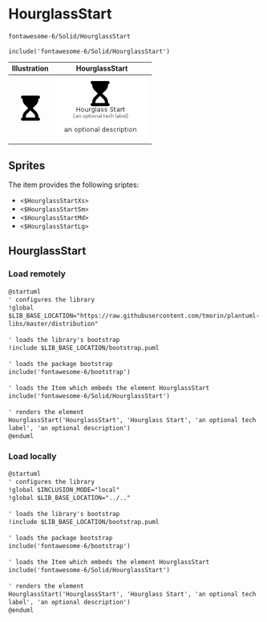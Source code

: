 # HourglassStart


```text
fontawesome-6/Solid/HourglassStart
```

```text
include('fontawesome-6/Solid/HourglassStart')
```



| Illustration | HourglassStart |
| :---: | :---: |
| ![illustration for Illustration](../../fontawesome-6/Solid/HourglassStart.png) | ![illustration for HourglassStart](../../fontawesome-6/Solid/HourglassStart.Local.png) |



## Sprites
The item provides the following sriptes:

- `<$HourglassStartXs>`
- `<$HourglassStartSm>`
- `<$HourglassStartMd>`
- `<$HourglassStartLg>`





## HourglassStart

### Load remotely
```plantuml
@startuml
' configures the library
!global $LIB_BASE_LOCATION="https://raw.githubusercontent.com/tmorin/plantuml-libs/master/distribution"

' loads the library's bootstrap
!include $LIB_BASE_LOCATION/bootstrap.puml

' loads the package bootstrap
include('fontawesome-6/bootstrap')

' loads the Item which embeds the element HourglassStart
include('fontawesome-6/Solid/HourglassStart')

' renders the element
HourglassStart('HourglassStart', 'Hourglass Start', 'an optional tech label', 'an optional description')
@enduml
```

### Load locally
```plantuml
@startuml
' configures the library
!global $INCLUSION_MODE="local"
!global $LIB_BASE_LOCATION="../.."

' loads the library's bootstrap
!include $LIB_BASE_LOCATION/bootstrap.puml

' loads the package bootstrap
include('fontawesome-6/bootstrap')

' loads the Item which embeds the element HourglassStart
include('fontawesome-6/Solid/HourglassStart')

' renders the element
HourglassStart('HourglassStart', 'Hourglass Start', 'an optional tech label', 'an optional description')
@enduml
```

